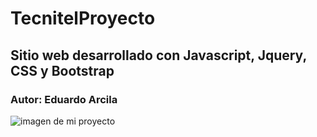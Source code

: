 # TecnitelProyecto
## Sitio web desarrollado con Javascript, Jquery, CSS y Bootstrap
 ### Autor: Eduardo Arcila
 ![imagen de mi proyecto](https://ediau11.github.io/TecnitelProyecto/html/styles/imagenesJs/Screenshot2022-01-12at00-25-24Document.png)
